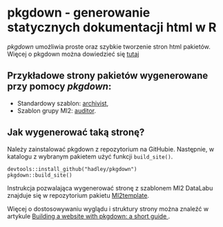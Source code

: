 ﻿# pkgdown - generowanie statycznych dokumentacji html w R

*pkgdown* umożliwia proste oraz szybkie tworzenie stron html pakietów. Więcej o pkgdown można dowiedzieć się [tutaj](http://hadley.github.io/pkgdown/)

## Przykładowe strony pakietów wygenerowane przy pomocy *pkgdown*:
- Standardowy szablon: [archivist](http://pbiecek.github.io/archivist/),
- Szablon grupy MI2: [auditor](https://mi2-warsaw.github.io/auditor/index.html).

## Jak wygenerować taką stronę?

Należy zainstalować pkgdown z repozytorium na GitHubie. Następnie, w katalogu z wybranym pakietem użyć funkcji `build_site()`.

```
devtools::install_github("hadley/pkgdown")
pkgdown::build_site()
```

Instrukcja pozwalająca wygenerować stronę z szablonem MI2 DataLabu znajduje się w repozytorium pakietu [MI2template](https://github.com/mi2-warsaw/MI2template).

Więcej o dostosowywaniu wyglądu i struktury strony można znaleźć w artykule [Building a website with pkgdown: a short guide ](https://lbusettspatialr.blogspot.it/2017/08/building-website-with-pkgdown-short.html).
